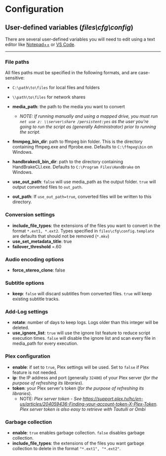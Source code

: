 # Configuration

## **User-defined variables (*files\cfg\config*)**
There are several user-defined variables you will need to edit using a text editor like [Notepad++](https://notepad-plus-plus.org/download/) or [VS Code](https://code.visualstudio.com/download).

---

### File paths
All files paths must be specified in the following formats, and are case-sensitive:
- `C:\path\to\files` for local files and folders
- `\\path\to\files` for network shares


- **media_path**: the path to the media you want to convert
    - *NOTE: If running manually and using a mapped drive, you must run `net use z: \\server\share /persistent:yes` as the user you're going to run the script as (generally Administrator) prior to running the script.*
- **fmmpeg_bin_dir**: path to ffmpeg bin folder. This is the directory containing ffmpeg.exe and ffprobe.exe. Defaults to `C:\ffmpeg\bin` on Windows.
- **handbrakecli_bin_dir**: path to the directory containing HandBrakeCLI.exe. Defaults to `C:\Program Files\HandBrake` on Windows.
- **use_out_path**: `false` will use media_path as the output folder. `true` will output converted files to `out_path`.
- **out_path**: If `use_out_path=true`, converted files will be written to this directory.

### Conversion settings
- **include_file_types**: the extensions of the files you want to convert in the format `*.ext1, *.ext2`. Types specified in `files\cfg\config.template` are defaults that should not be removed (`*.mkv`)
- **use_set_metadata_title**: true
- **failover_threshold** =.60

### Audio encoding options
- **force_stereo_clone**: false

### Subtitle options
- **keep**: `false` will discard subtitles from converted files. `true` will keep existing subtitle tracks.

### Add-Log settings
- **rotate**: number of days to keep logs. Logs older than this integer will be deleted.
- **use_ignore_list**: `true` will use the ignore list feature to reduce script execution times. `false` will disable the ignore list and scan every file in media_path for every execution.

### Plex configuration
- **enable**: if set to `true`, Plex settings will be used. Set to `false` if Plex feature is not needed.
- **ip**: the IP address and port (generally `32400`) of your Plex server (*for the purpose of refreshing its libraries*).
- **token**: your Plex server's token (*for the purpose of refreshing its libraries*).
    - NOTE: *Plex server token - See https://support.plex.tv/hc/en-us/articles/204059436-Finding-your-account-token-X-Plex-Token. Plex server token is also easy to retrieve with Tautulli or Ombi*

### Garbage collection
- **enable**: `true` enables garbage collection. `false` disables garbage collection.
- **include_file_types**: the extensions of the files you want garbage collection to delete in the format `"*.ext1", "*.ext2"`.